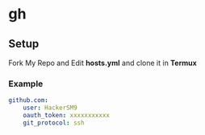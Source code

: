 # gh

## Setup
Fork My Repo and Edit __hosts.yml__ and clone it in __Termux__
### Example
```yml
github.com:
    user: HackerSM9
    oauth_token: xxxxxxxxxxx
    git_protocol: ssh
```
